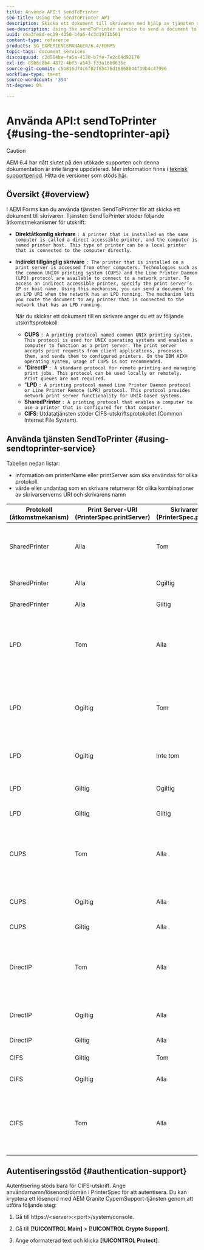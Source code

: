 ```yaml
---
title: Använda API:t sendToPrinter
seo-title: Using the sendToPrinter API
description: Skicka ett dokument till skrivaren med hjälp av tjänsten sendToPrinter.
seo-description: Using the sendToPrinter service to send a document to printer.
uuid: c6a3fe8d-ec19-4350-b4a6-4c3d1971b501
content-type: reference
products: SG_EXPERIENCEMANAGER/6.4/FORMS
topic-tags: document_services
discoiquuid: c2d564ba-fa5a-4130-b7fe-7e2c64d92170
exl-id: 89b6c8b4-4872-4bf5-a543-f33a1660636e
source-git-commit: c5b816d74c6f02f85476d16868844f39b4c47996
workflow-type: tm+mt
source-wordcount: '394'
ht-degree: 0%

---
```


# Använda API:t sendToPrinter {#using-the-sendtoprinter-api}

>[!CAUTION]
>
>AEM 6.4 har nått slutet på den utökade supporten och denna dokumentation är inte längre uppdaterad. Mer information finns i [teknisk supportperiod](https://helpx.adobe.com/support/programs/eol-matrix.html). Hitta de versioner som stöds [här](https://experienceleague.adobe.com/docs/).

## Översikt {#overview}

I AEM Forms kan du använda tjänsten SendToPrinter för att skicka ett dokument till skrivaren. Tjänsten SendToPrinter stöder följande åtkomstmekanismer för utskrift:

* **Direktåtkomlig skrivare** `: A printer that is installed on the same computer is called a direct accessible printer, and the computer is named printer host. This type of printer can be a local printer that is connected to the computer directly.`

* **Indirekt tillgänglig skrivare** `: The printer that is installed on a print server is accessed from other computers. Technologies such as the common UNIX® printing system (CUPS) and the Line Printer Daemon (LPD) protocol are available to connect to a network printer. To access an indirect accessible printer, specify the print server’s IP or host name. Using this mechanism, you can send a document to an LPD URI when the network has an LPD running. The mechanism lets you route the document to any printer that is connected to the network that has an LPD running.`

   När du skickar ett dokument till en skrivare anger du ett av följande utskriftsprotokoll:

   * **CUPS** `: A printing protocol named common UNIX printing system. This protocol is used for UNIX operating systems and enables a computer to function as a print server. The print server accepts print requests from client applications, processes them, and sends them to configured printers. On the IBM AIX® operating system, usage of CUPS is not recommended.`
   * &quot;**DirectIP** `: A standard protocol for remote printing and managing print jobs. This protocol can be used locally or remotely. Print queues are not required.`
   * &quot;**LPD** `: A printing protocol named Line Printer Daemon protocol or Line Printer Remote (LPR) protocol. This protocol provides network print server functionality for UNIX-based systems.`
   * **SharedPrinter** `: A printing protocol that enables a computer to use a printer that is configured for that computer.`
   * **CIFS**: Utdatatjänsten stöder CIFS-utskriftsprotokollet (Common Internet File System).

## Använda tjänsten SendToPrinter {#using-sendtoprinter-service}

Tabellen nedan listar:

* information om printerName eller printServer som ska användas för olika protokoll.
* värde eller undantag som en skrivare returnerar för olika kombinationer av skrivarserverns URI och skrivarens namn

| Protokoll (åtkomstmekanism) | Print Server-URI (PrinterSpec.printServer) | Skrivarens namn (PrinterSpec.printerName) | Resultat |
|--- |--- |--- |--- |
| SharedPrinter | Alla | Tom | Undantag: Det obligatoriska argumentet sPrinterName får inte vara tomt. |
| SharedPrinter | Alla | Ogiltig | Ett undantag är att skrivaren inte kan hittas. |
| SharedPrinter | Alla | Giltig | Utskriften är klar. |
| LPD | Tom | Alla | ett undantag som anger att det obligatoriska argumentet sPrintServerUri inte får vara tomt. |
| LPD | Ogiltig | Tom | ett undantag som anger att det obligatoriska argumentet sPrinterName inte får vara tomt. |
| LPD | Ogiltig | Inte tom | ett undantag som anger att sPrintServerUri inte hittas. |
| LPD | Giltig | Ogiltig | ett undantag som anger att skrivaren inte kan hittas. |
| LPD | Giltig | Giltig | Utskriften är klar. |
| CUPS | Tom | Alla | ett undantag som anger att det obligatoriska argumentet sPrintServerUri inte får vara tomt. |
| CUPS | Ogiltig | Alla | ett undantag som anger att skrivaren inte kan hittas. |
| CUPS | Giltig | Alla | Utskriften är klar. |
| DirectIP | Tom | Alla | ett undantag som anger att det obligatoriska argumentet sPrintServerUri inte får vara tomt. |
| DirectIP | Ogiltig | Alla | ett undantag som anger att skrivaren inte kan hittas. |
| DirectIP | Giltig | Alla | Utskriften är klar. |
| CIFS | Giltig | Tom | Utskriften är klar. |
| CIFS | Ogiltig | Alla | ett okänt fel vid utskrift med CIFS. |
| CIFS | Tom | Alla | ett undantag som anger att det obligatoriska argumentet sPrintServerUri inte får vara tomt. |

## Autentiseringsstöd {#authentication-support}

Autentisering stöds bara för CIFS-utskrift. Ange användarnamn/lösenord/domän i PrinterSpec för att autentisera. Du kan kryptera ett lösenord med AEM Granite CypernSupport-tjänsten genom att utföra följande steg:

1. Gå till https://&lt;server>:&lt;port>/system/console.

1. Gå till **[!UICONTROL Main]** > **[!UICONTROL Crypto Support]**.

1. Ange oformaterad text och klicka **[!UICONTROL Protect]**.
